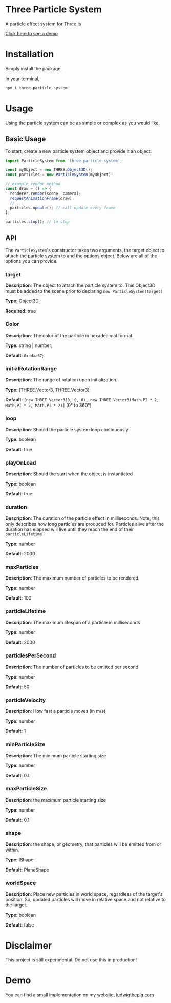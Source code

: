 # Three Particle System

A particle effect system for Three.js

[Click here to see a demo](https://morgangalvin-com-282516.ue.r.appspot.com/)

# Installation

Simply install the package.

In your terminal,

```sh
npm i three-particle-system
```

# Usage

Using the particle system can be as simple or complex as you would like.

## Basic Usage

To start, create a new particle system object and provide it an object.

```js
import ParticleSystem from 'three-particle-system';

const myObject = new THREE.Object3D();
const particles = new ParticleSystem(myObject);

// example render method
const draw = () => {
  renderer.render(scene, camera);
  requestAnimationFrame(draw);
  // ...
  particles.update(); // call update every frame
};

particles.stop(); // to stop
```

## API

The `ParticleSystem`'s constructor takes two arguments, the target object to attach the particle system to and the options object. Below are all of the options you can provide.

### target

**Description**: The object to attach the particle system to. This Object3D must be added to the scene prior to declaring `new ParticleSystem(target)`

**Type**: Object3D

**Required**: true

### Color

**Description**: The color of the particle in hexadecimal format.

**Type**: string | number;

**Default**: `0xedaa67`;

### initialRotationRange

**Description**: The range of rotation upon initialization.

**Type**: [THREE.Vector3, THREE.Vector3];

**Default**: `[new THREE.Vector3(0, 0, 0), new THREE.Vector3(Math.PI * 2, Math.PI * 2, Math.PI * 2)]` (0° to 360°)

### loop

**Description**: Should the particle system loop continuously

**Type**: boolean

**Default**: true

### playOnLoad

**Description**: Should the start when the object is instantiated

**Type**: boolean

**Default**: true

### duration

**Description**: The duration of the particle effect in milliseconds. Note, this only describes how long particles are produced for. Particles alive after the duration has elapsed will live until they reach the end of their `particleLifetime`

**Type**: number

**Default**: 2000

### maxParticles

**Description**: The maximum number of particles to be rendered.

**Type**: number

**Default**: 100

### particleLifetime

**Description**: The maximum lifespan of a particle in milliseconds

**Type**: number

**Default**: 2000

### particlesPerSecond

**Description**: The number of particles to be emitted per second.

**Type**: number

**Default**: 50

### particleVelocity

**Description**: How fast a particle moves (in m/s)

**Type**: number

**Default**: 1

### minParticleSize

**Description**: The minimum particle starting size

**Type**: number

**Default**: 0.1

### maxParticleSize

**Description**: the maximum particle starting size

**Type**: number

**Default**: 0.1

### shape

**Description**: the shape, or geometry, that particles will be emitted from or within.

**Type**: IShape

**Default**: PlaneShape

### worldSpace

**Description**: Place new particles in world space, regardless of the target's position. So, updated particles will move in relative space and not relative to the target.

**Type**: boolean

**Default**: false

# Disclaimer

This project is still experimental. Do not use this in production!

# Demo

You can find a small implementation on my website, [ludwigthepig.com](https://ludwigthepig.com)
